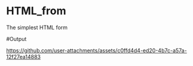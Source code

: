 # HTML_from
The simplest HTML form

#Output

https://github.com/user-attachments/assets/c0ffd4d4-ed20-4b7c-a57a-12f27ea14883

